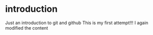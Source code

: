 # introduction
Just an introduction to git and github
This is my first attempt!!!
I again modified the content
